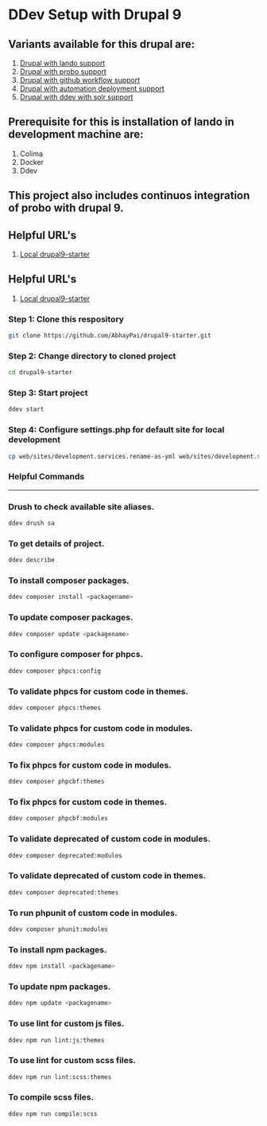 # DDev Setup with Drupal 9

## Variants available for this drupal are:
1. [Drupal with lando support](https://github.com/AbhayPai/drupal9-starter/tree/v1-supports-lando)
2. [Drupal with probo support](https://github.com/AbhayPai/drupal9-starter/tree/v2-supports-probo)
3. [Drupal with github workflow support](https://github.com/AbhayPai/drupal9-starter/tree/v3-supports-github-workflow)
4. [Drupal with automation deployment support](https://github.com/AbhayPai/drupal9-starter/tree/v4-supports-automation-deployment)
5. [Drupal with ddev with solr support](https://github.com/AbhayPai/drupal9-starter/tree/v5-supports-ddev-solr)

## Prerequisite for this is installation of lando in development machine are:
1. Colima
2. Docker
3. Ddev

## This project also includes continuos integration of probo with drupal 9.

## Helpful URL's
1. [Local drupal9-starter](https://drupal9-starter.ddev.site)

## Helpful URL's
1. [Local drupal9-starter](https://drupal9-starter.ddev.site)

### Step 1: Clone this respository
```sh
git clone https://github.com/AbhayPai/drupal9-starter.git
```

### Step 2: Change directory to cloned project
```sh
cd drupal9-starter
```

### Step 3: Start project
```sh
ddev start
```

### Step 4: Configure settings.php for default site for local development
```sh
cp web/sites/development.services.rename-as-yml web/sites/development.services.yml
```

### Helpful Commands
___
### Drush to check available site aliases.
```sh
ddev drush sa
```

### To get details of project.
```sh
ddev describe
```

### To install composer packages.
```sh
ddev composer install <packagename>
```

### To update composer packages.
```sh
ddev composer update <packagename>
```

### To configure composer for phpcs.
```sh
ddev composer phpcs:config
```

### To validate phpcs for custom code in themes.
```sh
ddev composer phpcs:themes
```

### To validate phpcs for custom code in modules.
```sh
ddev composer phpcs:modules
```

### To fix phpcs for custom code in modules.
```sh
ddev composer phpcbf:themes
```

### To fix phpcs for custom code in themes.
```sh
ddev composer phpcbf:modules
```

### To validate deprecated of custom code in modules.
```sh
ddev composer deprecated:modules
```

### To validate deprecated of custom code in themes.
```sh
ddev composer deprecated:themes
```

### To run phpunit of custom code in modules.
```sh
ddev composer phunit:modules
```

### To install npm packages.
```sh
ddev npm install <packagename>
```

### To update npm packages.
```sh
ddev npm update <packagename>
```

### To use lint for custom js files.
```sh
ddev npm run lint:js:themes
```

### To use lint for custom scss files.
```sh
ddev npm run lint:scss:themes
```

### To compile scss files.
```sh
ddev npm run compile:scss
```
